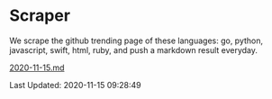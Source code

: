 # Scraper

We scrape the github trending page of these languages: go, python, javascript, swift, html, ruby, and push a markdown result everyday.

[2020-11-15.md](https://github.com/henson/Scraper/blob/master/2020-11-15.md)

Last Updated: 2020-11-15 09:28:49